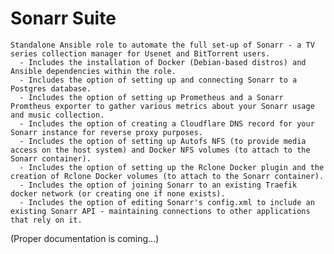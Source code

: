 Sonarr Suite
=========

    Standalone Ansible role to automate the full set-up of Sonarr - a TV series collection manager for Usenet and BitTorrent users.
      - Includes the installation of Docker (Debian-based distros) and Ansible dependencies within the role.
      - Includes the option of setting up and connecting Sonarr to a Postgres database.
      - Includes the option of setting up Prometheus and a Sonarr Promtheus exporter to gather various metrics about your Sonarr usage and music collection.
      - Includes the option of creating a Cloudflare DNS record for your Sonarr instance for reverse proxy purposes.
      - Includes the option of setting up Autofs NFS (to provide media access on the host system) and Docker NFS volumes (to attach to the Sonarr container).
      - Includes the option of setting up the Rclone Docker plugin and the creation of Rclone Docker volumes (to attach to the Sonarr container).
      - Includes the option of joining Sonarr to an existing Traefik docker network (or creating one if none exists).
      - Includes the option of editing Sonarr's config.xml to include an existing Sonarr API - maintaining connections to other applications that rely on it.

(Proper documentation is coming...)
